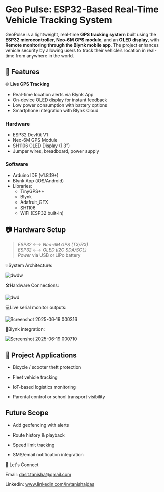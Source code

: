 # Geo Pulse: ESP32-Based Real-Time Vehicle Tracking System

GeoPulse is a lightweight, real-time **GPS tracking system** built using the **ESP32 microcontroller**, **Neo-6M GPS module**, and an **OLED display**, with **Remote monitoring through the Blynk mobile app**. The project enhances vehicle security by allowing users to track their vehicle’s location in real-time from anywhere in the world.

## 🧩 Features

🌐 **Live GPS Tracking**
  -  Real-time location alerts via Blynk App
  -  On-device OLED display for instant feedback
  -  Low power consumption with battery options
  -  Smartphone integration with Blynk Cloud


### Hardware
- ESP32 DevKit V1
- Neo-6M GPS Module
- SH1106 OLED Display (1.3")
- Jumper wires, breadboard, power supply

### Software
- Arduino IDE (v1.8.19+)
- Blynk App (iOS/Android)
- Libraries:
  - TinyGPS++
  - Blynk
  - Adafruit_GFX
  - SH1106
  - WiFi (ESP32 built-in)

## 📷 Hardware Setup

> *ESP32* ←→ *Neo-6M GPS (TX/RX)*  
> *ESP32* ←→ *OLED (I2C SDA/SCL)*  
> *Power* via USB or LiPo battery

💡System Architecture:

![dwdw](https://github.com/user-attachments/assets/5925f784-8a4c-417e-97d2-8f0973abd096)


🛠️Hardware Connections:

![dwd](https://github.com/user-attachments/assets/98b9dec7-5950-465e-832b-578e881f6d57)


💻Live serial monitor outputs:

![Screenshot 2025-06-19 000316](https://github.com/user-attachments/assets/aee61c19-d440-4d18-a6a4-199fda040c2a)


📍Blynk integration:

![Screenshot 2025-06-19 000710](https://github.com/user-attachments/assets/855962cd-3ecc-470e-9eac-aba9ea0fd047)


## 💼 Project Applications

  - Bicycle / scooter theft protection

  - Fleet vehicle tracking

  - IoT-based logistics monitoring

  - Parental control or school transport visibility

##  Future Scope

  - Add geofencing with alerts

  - Route history & playback

  - Speed limit tracking

  - SMS/email notification integration

🙌 Let's Connect

  Email: dasit.tanisha@gmail.com
  
  Linkedin: www.linkedin.com/in/tanishajdas
